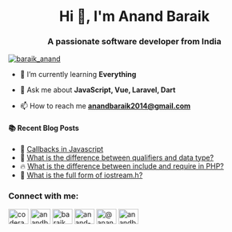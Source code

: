 <h1 align="center">Hi 👋, I'm Anand Baraik</h1>
<h3 align="center">A passionate software developer from India</h3>

<p align="left"> <a href="https://twitter.com/baraik_anand" target="blank"><img src="https://img.shields.io/twitter/follow/baraik_anand?logo=twitter&style=for-the-badge" alt="baraik_anand" /></a> </p>

- 🌱 I’m currently learning **Everything**

- 💬 Ask me about **JavaScript, Vue, Laravel, Dart**

- 📫 How to reach me **anandbaraik2014@gmail.com**

#### :books: Recent Blog Posts
<!-- BLOGPOSTS:START -->
 - 🚀 [Callbacks in Javascript](https://anandbaraik.hashnode.dev/callbacks-in-javascript)
 - 💯 [What is the difference between qualifiers and data type?](https://anandbaraik.hashnode.dev/what-is-the-difference-between-qualifiers-and-data-type)
 - 🔥 [What is the difference between include and require in PHP?](https://anandbaraik.hashnode.dev/what-is-the-difference-between-include-and-require-in-php)
 - 🚀 [What is the full form of iostream.h?](https://anandbaraik.hashnode.dev/what-is-the-full-form-of-iostreamh)<!-- BLOGPOSTS:END -->

<h3 align="left">Connect with me:</h3>
<p align="left">
<a href="https://codepen.io/coderanand" target="blank"><img align="center" src="https://cdn.jsdelivr.net/npm/simple-icons@3.0.1/icons/codepen.svg" alt="coderanand" height="30" width="40" /></a>
<a href="https://dev.to/anandbaraik" target="blank"><img align="center" src="https://cdn.jsdelivr.net/npm/simple-icons@3.0.1/icons/dev-dot-to.svg" alt="anandbaraik" height="30" width="40" /></a>
<a href="https://twitter.com/baraik_anand" target="blank"><img align="center" src="https://cdn.jsdelivr.net/npm/simple-icons@3.0.1/icons/twitter.svg" alt="baraik_anand" height="30" width="40" /></a>
<a href="https://linkedin.com/in/anand-baraik" target="blank"><img align="center" src="https://cdn.jsdelivr.net/npm/simple-icons@3.0.1/icons/linkedin.svg" alt="anand-baraik" height="30" width="40" /></a>
<a href="https://medium.com/@Anand__babu" target="blank"><img align="center" src="https://cdn.jsdelivr.net/npm/simple-icons@3.0.1/icons/medium.svg" alt="@anand__babu" height="30" width="40" /></a>
<a href="https://auth.geeksforgeeks.org/user/anandbaraik" target="blank"><img align="center" src="https://cdn.jsdelivr.net/npm/simple-icons@3.0.1/icons/geeksforgeeks.svg" alt="anandbaraik" height="30" width="40" /></a>
</p>
